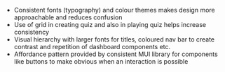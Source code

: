 - Consistent fonts (typography) and colour themes makes design more approachable and reduces confusion
- Use of grid in creating quiz and also in playing quiz helps 
increase consistency
- Visual hierarchy with larger fonts for titles, coloured nav bar to create contrast and repetition of dashboard components etc.
- Affordance pattern provided by consistent MUI library for components like buttons to make obvious when an interaction is possible 